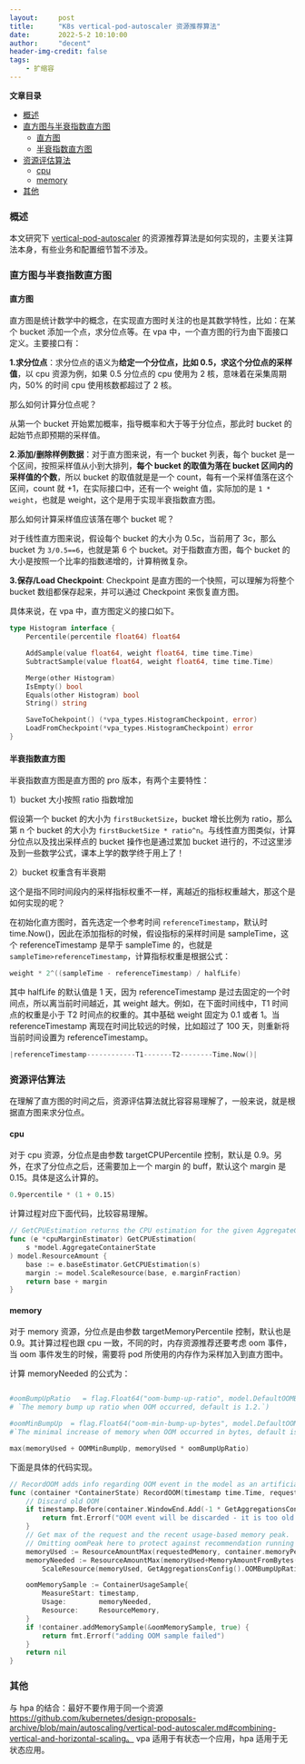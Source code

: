 ```yaml
---
layout:     post
title:      "K8s vertical-pod-autoscaler 资源推荐算法"
date:       2022-5-2 10:10:00
author:     "decent"
header-img-credit: false
tags:
    - 扩缩容
---
```


**文章目录**

- [概述](#概述)
- [直方图与半衰指数直方图](#直方图与半衰指数直方图)
	- [直方图](#直方图)
	- [半衰指数直方图](#半衰指数直方图)
- [资源评估算法](#资源评估算法)
	- [cpu](#cpu)
	- [memory](#memory)
- [其他](#其他)


### 概述
本文研究下 [vertical-pod-autoscaler](https://github.com/kubernetes/design-proposals-archive/blob/main/autoscaling/vertical-pod-autoscaler.md) 的资源推荐算法是如何实现的，主要关注算法本身，有些业务和配置细节暂不涉及。

### 直方图与半衰指数直方图

#### 直方图

直方图是统计数学中的概念，在实现直方图时关注的也是其数学特性，比如：在某个 bucket 添加一个点，求分位点等。在 vpa 中，一个直方图的行为由下面接口定义。主要接口有：

**1.求分位点**：求分位点的语义为**给定一个分位点，比如 0.5，求这个分位点的采样值**，以 cpu 资源为例，如果 0.5 分位点的 cpu 使用为 2 核，意味着在采集周期内，50% 的时间 cpu 使用核数都超过了 2 核。 

那么如何计算分位点呢？

从第一个 bucket 开始累加概率，指导概率和大于等于分位点，那此时 bucket 的起始节点即预期的采样值。

**2.添加/删除样例数据**：对于直方图来说，有一个 bucket 列表，每个 bucket 是一个区间，按照采样值从小到大排列，**每个 bucket 的取值为落在 bucket 区间内的采样值的个数**，所以 bucket 的取值就是是一个 count，每有一个采样值落在这个区间，count 就 +1，在实际接口中，还有一个 weight 值，实际加的是 `1 * weight`，也就是 weight，这个是用于实现半衰指数直方图。

那么如何计算采样值应该落在哪个 bucket 呢？

对于线性直方图来说，假设每个 bucket 的大小为 0.5c，当前用了 3c，那么 bucket 为 `3/0.5==6`，也就是第 6 个 bucket。对于指数直方图，每个 bucket 的大小是按照一个比率的指数递增的，计算稍微复杂。

**3.保存/Load Checkpoint**:  Checkpoint 是直方图的一个快照，可以理解为将整个 bucket 数组都保存起来，并可以通过 Checkpoint 来恢复直方图。


具体来说，在 vpa 中，直方图定义的接口如下。
```go
type Histogram interface {
	Percentile(percentile float64) float64

	AddSample(value float64, weight float64, time time.Time)
	SubtractSample(value float64, weight float64, time time.Time)

	Merge(other Histogram)
	IsEmpty() bool
	Equals(other Histogram) bool
	String() string

	SaveToChekpoint() (*vpa_types.HistogramCheckpoint, error)
	LoadFromCheckpoint(*vpa_types.HistogramCheckpoint) error
}
```

#### 半衰指数直方图

半衰指数直方图是直方图的 pro 版本，有两个主要特性：

1）bucket 大小按照 ratio 指数增加

假设第一个 bucket 的大小为 `firstBucketSize`，bucket 增长比例为 ratio，那么第 n 个 bucket 的大小为 `firstBucketSize * ratio^n`。与线性直方图类似，计算分位点以及找出采样点的 bucket 操作也是通过累加 bucket 进行的，不过这里涉及到一些数学公式，课本上学的数学终于用上了！
  
2）bucket 权重含有半衰期

这个是指不同时间段内的采样指标权重不一样，离越近的指标权重越大，那这个是如何实现的呢？

在初始化直方图时，首先选定一个参考时间 `referenceTimestamp`，默认时 time.Now()，因此在添加指标的时候，假设指标的采样时间是 sampleTime，这个 referenceTimestamp 是早于 sampleTime 的，也就是 `sampleTime>referenceTimestamp`，计算指标权重是根据公式：

```s
weight * 2^((sampleTime - referenceTimestamp) / halfLife)
```
其中 halfLife 的默认值是 1 天，因为 referenceTimestamp 是过去固定的一个时间点，所以离当前时间越近，其 weight 越大。例如，在下面时间线中，T1 时间点的权重是小于 T2 时间点的权重的。其中基础 weight 固定为 0.1 或者 1。当 referenceTimestamp 离现在时间比较远的时候，比如超过了 100 天，则重新将当前时间设置为 referenceTimestamp。
```s
|referenceTimestamp------------T1-------T2--------Time.Now()|
```

### 资源评估算法
在理解了直方图的时间之后，资源评估算法就比容容易理解了，一般来说，就是根据直方图来求分位点。
#### cpu
对于 cpu 资源，分位点是由参数 targetCPUPercentile 控制，默认是 0.9。另外，在求了分位点之后，还需要加上一个 margin 的 buff，默认这个 margin 是 0.15。具体是这么计算的。
```s
0.9percentile * (1 + 0.15)
```
计算过程对应下面代码，比较容易理解。
```go
// GetCPUEstimation returns the CPU estimation for the given AggregateContainerState.
func (e *cpuMarginEstimator) GetCPUEstimation(
	s *model.AggregateContainerState
) model.ResourceAmount {
	base := e.baseEstimator.GetCPUEstimation(s)
	margin := model.ScaleResource(base, e.marginFraction)
	return base + margin
}
```

#### memory
对于 memory 资源，分位点是由参数 targetMemoryPercentile 控制，默认也是 0.9。其计算过程也跟 cpu 一致，不同的时，内存资源推荐还要考虑 oom 事件，当 oom 事件发生的时候，需要将 pod 所使用的内存作为采样加入到直方图中。

计算 memoryNeeded 的公式为：
```s

#oomBumpUpRatio   = flag.Float64("oom-bump-up-ratio", model.DefaultOOMBumpUpRatio, 
# `The memory bump up ratio when OOM occurred, default is 1.2.`)

#oomMinBumpUp  = flag.Float64("oom-min-bump-up-bytes", model.DefaultOOMMinBumpUp, 
#`The minimal increase of memory when OOM occurred in bytes, default is 100 * 1024 * 1024`)

max(memoryUsed + OOMMinBumpUp, memoryUsed * oomBumpUpRatio)
```
下面是具体的代码实现。

```go
// RecordOOM adds info regarding OOM event in the model as an artificial memory sample.
func (container *ContainerState) RecordOOM(timestamp time.Time, requestedMemory ResourceAmount) error {
	// Discard old OOM
	if timestamp.Before(container.WindowEnd.Add(-1 * GetAggregationsConfig().MemoryAggregationInterval)) {
		return fmt.Errorf("OOM event will be discarded - it is too old (%v)", timestamp)
	}
	// Get max of the request and the recent usage-based memory peak.
	// Omitting oomPeak here to protect against recommendation running too high on subsequent OOMs.
	memoryUsed := ResourceAmountMax(requestedMemory, container.memoryPeak)
	memoryNeeded := ResourceAmountMax(memoryUsed+MemoryAmountFromBytes(GetAggregationsConfig().OOMMinBumpUp),
		ScaleResource(memoryUsed, GetAggregationsConfig().OOMBumpUpRatio))

	oomMemorySample := ContainerUsageSample{
		MeasureStart: timestamp,
		Usage:        memoryNeeded,
		Resource:     ResourceMemory,
	}
	if !container.addMemorySample(&oomMemorySample, true) {
		return fmt.Errorf("adding OOM sample failed")
	}
	return nil
}
```

### 其他

与 hpa 的结合：最好不要作用于同一个资源 https://github.com/kubernetes/design-proposals-archive/blob/main/autoscaling/vertical-pod-autoscaler.md#combining-vertical-and-horizontal-scaling。
vpa 适用于有状态一个应用，hpa 适用于无状态应用。